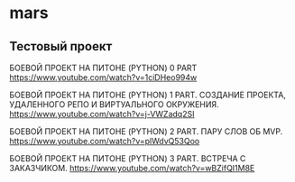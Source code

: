 # mars
## Тестовый проект

БОЕВОЙ ПРОЕКТ НА ПИТОНЕ (PYTHON) 0 PART
https://www.youtube.com/watch?v=1ciDHeo994w

БОЕВОЙ ПРОЕКТ НА ПИТОНЕ (PYTHON) 1 PART. СОЗДАНИЕ ПРОЕКТА, УДАЛЕННОГО РЕПО И ВИРТУАЛЬНОГО ОКРУЖЕНИЯ.
https://www.youtube.com/watch?v=j-VWZadq2SI

БОЕВОЙ ПРОЕКТ НА ПИТОНЕ (PYTHON) 2 PART. ПАРУ СЛОВ ОБ MVP.
https://www.youtube.com/watch?v=plWdvQ53Qoo

БОЕВОЙ ПРОЕКТ НА ПИТОНЕ (PYTHON) 3 PART. ВСТРЕЧА С ЗАКАЗЧИКОМ.
https://www.youtube.com/watch?v=wBZifQI1M8E